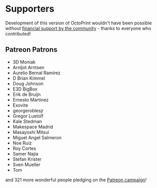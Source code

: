 # Supporters

Development of this version of OctoPrint wouldn't have been possible without
[financial support by the community](http://octoprint.org/support-octoprint/) -
thanks to everyone who contributed!

## Patreon Patrons

  * 3D Moniak
  * Arnljot Arntsen
  * Aurelio Bernal Ramírez
  * D Brian Kimmel
  * Doug Johnson
  * E3D BigBox
  * Erik de Bruijn
  * Ernesto Martinez
  * Exovite
  * georgeroblesjr
  * Gregor Luetolf
  * Kale Stedman
  * Makespace Madrid
  * Masayoshi Mitsui
  * Miguel Angel Salmeron
  * Noe Ruiz
  * Roy Cortes
  * Samer Najia
  * Stefan Krister
  * Sven Mueller
  * Tom

and 321 more wonderful people pledging on the [Patreon campaign](https://patreon.com/foosel)!
